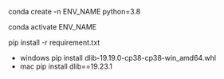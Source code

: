 conda create -n ENV_NAME python=3.8


conda activate ENV_NAME


pip install -r requirement.txt

- windows
pip install dlib-19.19.0-cp38-cp38-win_amd64.whl
- mac
pip install dlib==19.23.1
